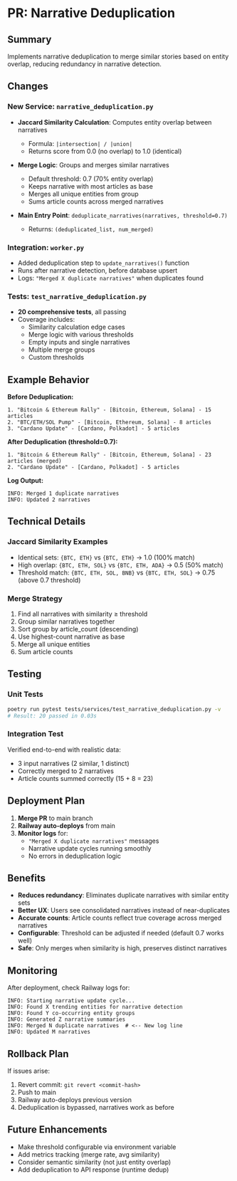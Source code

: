 # PR: Narrative Deduplication

## Summary
Implements narrative deduplication to merge similar stories based on entity overlap, reducing redundancy in narrative detection.

## Changes

### New Service: `narrative_deduplication.py`
- **Jaccard Similarity Calculation**: Computes entity overlap between narratives
  - Formula: `|intersection| / |union|`
  - Returns score from 0.0 (no overlap) to 1.0 (identical)
  
- **Merge Logic**: Groups and merges similar narratives
  - Default threshold: 0.7 (70% entity overlap)
  - Keeps narrative with most articles as base
  - Merges all unique entities from group
  - Sums article counts across merged narratives
  
- **Main Entry Point**: `deduplicate_narratives(narratives, threshold=0.7)`
  - Returns: `(deduplicated_list, num_merged)`

### Integration: `worker.py`
- Added deduplication step to `update_narratives()` function
- Runs after narrative detection, before database upsert
- Logs: `"Merged X duplicate narratives"` when duplicates found

### Tests: `test_narrative_deduplication.py`
- **20 comprehensive tests**, all passing
- Coverage includes:
  - Similarity calculation edge cases
  - Merge logic with various thresholds
  - Empty inputs and single narratives
  - Multiple merge groups
  - Custom thresholds

## Example Behavior

**Before Deduplication:**
```
1. "Bitcoin & Ethereum Rally" - [Bitcoin, Ethereum, Solana] - 15 articles
2. "BTC/ETH/SOL Pump" - [Bitcoin, Ethereum, Solana] - 8 articles
3. "Cardano Update" - [Cardano, Polkadot] - 5 articles
```

**After Deduplication (threshold=0.7):**
```
1. "Bitcoin & Ethereum Rally" - [Bitcoin, Ethereum, Solana] - 23 articles (merged)
2. "Cardano Update" - [Cardano, Polkadot] - 5 articles
```

**Log Output:**
```
INFO: Merged 1 duplicate narratives
INFO: Updated 2 narratives
```

## Technical Details

### Jaccard Similarity Examples
- Identical sets: `{BTC, ETH}` vs `{BTC, ETH}` → 1.0 (100% match)
- High overlap: `{BTC, ETH, SOL}` vs `{BTC, ETH, ADA}` → 0.5 (50% match)
- Threshold match: `{BTC, ETH, SOL, BNB}` vs `{BTC, ETH, SOL}` → 0.75 (above 0.7 threshold)

### Merge Strategy
1. Find all narratives with similarity ≥ threshold
2. Group similar narratives together
3. Sort group by article_count (descending)
4. Use highest-count narrative as base
5. Merge all unique entities
6. Sum article counts

## Testing

### Unit Tests
```bash
poetry run pytest tests/services/test_narrative_deduplication.py -v
# Result: 20 passed in 0.03s
```

### Integration Test
Verified end-to-end with realistic data:
- 3 input narratives (2 similar, 1 distinct)
- Correctly merged to 2 narratives
- Article counts summed correctly (15 + 8 = 23)

## Deployment Plan

1. **Merge PR** to main branch
2. **Railway auto-deploys** from main
3. **Monitor logs** for:
   - `"Merged X duplicate narratives"` messages
   - Narrative update cycles running smoothly
   - No errors in deduplication logic

## Benefits

- **Reduces redundancy**: Eliminates duplicate narratives with similar entity sets
- **Better UX**: Users see consolidated narratives instead of near-duplicates
- **Accurate counts**: Article counts reflect true coverage across merged narratives
- **Configurable**: Threshold can be adjusted if needed (default 0.7 works well)
- **Safe**: Only merges when similarity is high, preserves distinct narratives

## Monitoring

After deployment, check Railway logs for:
```
INFO: Starting narrative update cycle...
INFO: Found X trending entities for narrative detection
INFO: Found Y co-occurring entity groups
INFO: Generated Z narrative summaries
INFO: Merged N duplicate narratives  # <-- New log line
INFO: Updated M narratives
```

## Rollback Plan

If issues arise:
1. Revert commit: `git revert <commit-hash>`
2. Push to main
3. Railway auto-deploys previous version
4. Deduplication is bypassed, narratives work as before

## Future Enhancements

- Make threshold configurable via environment variable
- Add metrics tracking (merge rate, avg similarity)
- Consider semantic similarity (not just entity overlap)
- Add deduplication to API response (runtime dedup)
